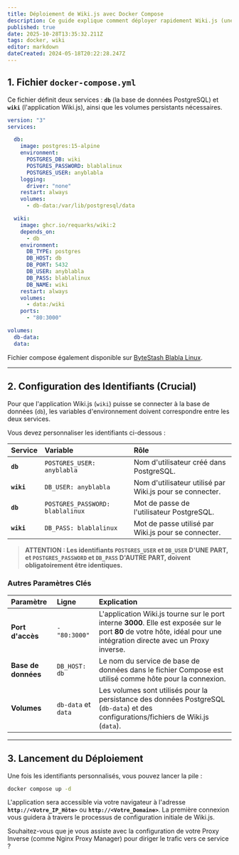 ```yaml
---
title: Déploiement de Wiki.js avec Docker Compose
description: Ce guide explique comment déployer rapidement Wiki.js (une solution Wiki moderne, puissante et extensible) en utilisant une pile Docker (stack) dans Portainer à partir d'un fichier compose YAML.
published: true
date: 2025-10-28T13:35:32.211Z
tags: docker, wiki
editor: markdown
dateCreated: 2024-05-18T20:22:28.247Z
---
```


## 1\. Fichier `docker-compose.yml`

Ce fichier définit deux services : **`db`** (la base de données PostgreSQL) et **`wiki`** (l'application Wiki.js), ainsi que les volumes persistants nécessaires.

```yaml
version: "3"
services:

  db:
    image: postgres:15-alpine
    environment:
      POSTGRES_DB: wiki
      POSTGRES_PASSWORD: blablalinux
      POSTGRES_USER: anyblabla
    logging:
      driver: "none"
    restart: always
    volumes:
      - db-data:/var/lib/postgresql/data

  wiki:
    image: ghcr.io/requarks/wiki:2
    depends_on:
      - db
    environment:
      DB_TYPE: postgres
      DB_HOST: db
      DB_PORT: 5432
      DB_USER: anyblabla
      DB_PASS: blablalinux
      DB_NAME: wiki
    restart: always
    volumes:
      - data:/wiki
    ports:
      - "80:3000"

volumes:
  db-data:
  data:
```

Fichier compose également disponible sur [ByteStash Blabla Linux](https://bytestash.blablalinux.be/public/snippets).

-----

## 2\. Configuration des Identifiants (Crucial)

Pour que l'application Wiki.js (`wiki`) puisse se connecter à la base de données (`db`), les variables d'environnement doivent correspondre entre les deux services.

Vous devez personnaliser les identifiants ci-dessous :

| Service | Variable | Rôle |
| :--- | :--- | :--- |
| **`db`** | `POSTGRES_USER: anyblabla` | Nom d'utilisateur créé dans PostgreSQL. |
| **`wiki`** | `DB_USER: anyblabla` | Nom d'utilisateur utilisé par Wiki.js pour se connecter. |
| **`db`** | `POSTGRES_PASSWORD: blablalinux` | Mot de passe de l'utilisateur PostgreSQL. |
| **`wiki`** | `DB_PASS: blablalinux` | Mot de passe utilisé par Wiki.js pour se connecter. |

> **ATTENTION : Les identifiants `POSTGRES_USER` et `DB_USER` D'UNE PART, et `POSTGRES_PASSWORD` et `DB_PASS` D'AUTRE PART, doivent obligatoirement être identiques.**

### Autres Paramètres Clés

| Paramètre | Ligne | Explication |
| :--- | :--- | :--- |
| **Port d'accès** | `- "80:3000"` | L'application Wiki.js tourne sur le port interne **3000**. Elle est exposée sur le port **80** de votre hôte, idéal pour une intégration directe avec un Proxy inverse. |
| **Base de données** | `DB_HOST: db` | Le nom du service de base de données dans le fichier Compose est utilisé comme hôte pour la connexion. |
| **Volumes** | `db-data` et `data` | Les volumes sont utilisés pour la persistance des données PostgreSQL (`db-data`) et des configurations/fichiers de Wiki.js (`data`). |

-----

## 3\. Lancement du Déploiement

Une fois les identifiants personnalisés, vous pouvez lancer la pile :

```bash
docker compose up -d
```

L'application sera accessible via votre navigateur à l'adresse **`http://<Votre_IP_Hôte>`** ou **`http://<Votre_Domaine>`**. La première connexion vous guidera à travers le processus de configuration initiale de Wiki.js.

Souhaitez-vous que je vous assiste avec la configuration de votre Proxy Inverse (comme Nginx Proxy Manager) pour diriger le trafic vers ce service ?